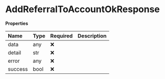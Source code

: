 # AddReferralToAccountOkResponse

**Properties**

| Name    | Type | Required | Description |
| :------ | :--- | :------- | :---------- |
| data    | any  | ❌       |             |
| detail  | str  | ❌       |             |
| error   | any  | ❌       |             |
| success | bool | ❌       |             |
